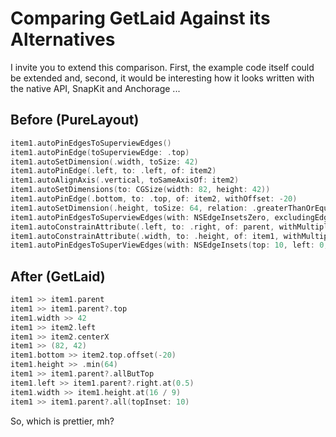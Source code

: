 # Comparing GetLaid Against its Alternatives

I invite you to extend this comparison. First, the example code itself could be extended and, second, it would be interesting how it looks written with the native API, SnapKit and Anchorage ...

## Before (PureLayout)

~~~swift
item1.autoPinEdgesToSuperviewEdges()
item1.autoPinEdge(toSuperviewEdge: .top)
item1.autoSetDimension(.width, toSize: 42)
item1.autoPinEdge(.left, to: .left, of: item2)
item1.autoAlignAxis(.vertical, toSameAxisOf: item2)
item1.autoSetDimensions(to: CGSize(width: 82, height: 42))
item1.autoPinEdge(.bottom, to: .top, of: item2, withOffset: -20)
item1.autoSetDimension(.height, toSize: 64, relation: .greaterThanOrEqual)
item1.autoPinEdgesToSuperviewEdges(with: NSEdgeInsetsZero, excludingEdge: .top)
item1.autoConstrainAttribute(.left, to: .right, of: parent, withMultiplier: 0.5)
item1.autoConstrainAttribute(.width, to: .height, of: item1, withMultiplier: 16 / 9)
item1.autoPinEdgesToSuperViewEdges(with: NSEdgeInsets(top: 10, left: 0, bottom: 0, right: 0))
~~~

## After (GetLaid)

~~~swift
item1 >> item1.parent
item1 >> item1.parent?.top
item1.width >> 42
item1 >> item2.left
item1 >> item2.centerX
item1 >> (82, 42)
item1.bottom >> item2.top.offset(-20)
item1.height >> .min(64)
item1 >> item1.parent?.allButTop
item1.left >> item1.parent?.right.at(0.5)
item1.width >> item1.height.at(16 / 9)
item1 >> item1.parent?.all(topInset: 10)
~~~

So, which is prettier, mh?

